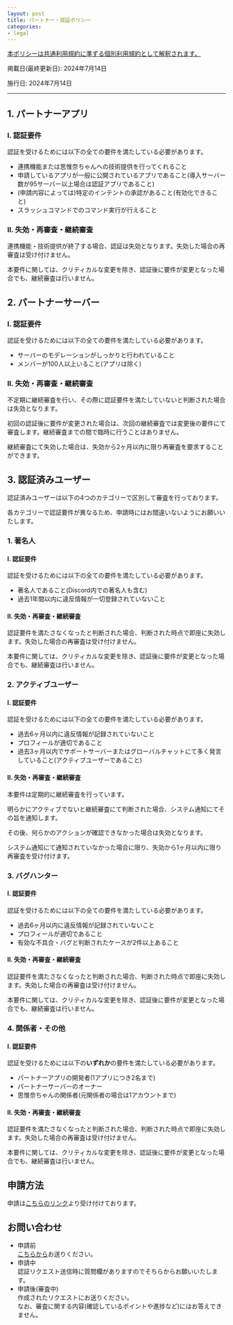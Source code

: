 ```yaml
---
layout: post
title: パートナー・認証ポリシー
categories:
- legal
---
```

<u>本ポリシーは<a href="{{site.url}}/legal/tos" class="a-orange">共通利用規約</a>に準ずる個別利用規約として解釈されます。</u>

掲載日(最終更新日): 2024年7月14日

施行日: 2024年7月14日

---

## 1. パートナーアプリ

### I. 認証要件

認証を受けるためには以下の全ての要件を満たしている必要があります。

- 連携機能または思惟奈ちゃんへの技術提供を行ってくれること
- 申請しているアプリが一般に公開されているアプリであること(導入サーバー数が95サーバー以上場合は認証アプリであること)
- (申請内容によっては)特定のインテントの承認があること(有効化できること)
- スラッシュコマンドでのコマンド実行が行えること

### II. 失効・再審査・継続審査

連携機能・技術提供が終了する場合、認証は失効となります。失効した場合の再審査は受け付けません。

本要件に関しては、クリティカルな変更を除き、認証後に要件が変更となった場合でも、継続審査は行いません。

## 2. パートナーサーバー

### I. 認証要件

認証を受けるためには以下の全ての要件を満たしている必要があります。

- サーバーのモデレーションがしっかりと行われていること
- メンバーが100人以上いること(アプリは除く)

### II. 失効・再審査・継続審査

不定期に継続審査を行い、その際に認証要件を満たしていないと判断された場合は失効となります。

初回の認証後に要件が変更された場合は、次回の継続審査では変更後の要件にて審査します。継続審査までの間で臨時に行うことはありません。

継続審査にて失効した場合は、失効から2ヶ月以内に限り再審査を要求することができます。

## 3. 認証済みユーザー

認証済みユーザーは以下の4つのカテゴリーで区別して審査を行っております。

各カテゴリーで認証要件が異なるため、申請時にはお間違いないようにお願いいたします。

### 1. 著名人

#### I. 認証要件

認証を受けるためには以下の全ての要件を満たしている必要があります。

- 著名人であること(Discord内での著名人も含む)
- 過去1年間以内に違反情報が一切登録されていないこと

#### II. 失効・再審査・継続審査

認証要件を満たさなくなったと判断された場合、判断された時点で即座に失効します。失効した場合の再審査は受け付けません。

本要件に関しては、クリティカルな変更を除き、認証後に要件が変更となった場合でも、継続審査は行いません。

### 2. アクティブユーザー

#### I. 認証要件

認証を受けるためには以下の全ての要件を満たしている必要があります。

- 過去6ヶ月以内に違反情報が記録されていないこと
- プロフィールが適切であること
- 過去3ヶ月以内でサポートサーバーまたはグローバルチャットにて多く発言していること(アクティブユーザーであること)

#### II. 失効・再審査・継続審査

本要件は定期的に継続審査を行っています。

明らかにアクティブでないと継続審査にて判断された場合、システム通知にてその旨を通知します。

その後、何らかのアクションが確認できなかった場合は失効となります。

システム通知にて通知されていなかった場合に限り、失効から1ヶ月以内に限り再審査を受け付けます。

### 3. バグハンター

#### I. 認証要件

認証を受けるためには以下の全ての要件を満たしている必要があります。

- 過去6ヶ月以内に違反情報が記録されていないこと
- プロフィールが適切であること
- 有効な不具合・バグと判断されたケースが2件以上あること

#### II. 失効・再審査・継続審査

認証要件を満たさなくなったと判断された場合、判断された時点で即座に失効します。失効した場合の再審査は受け付けません。

本要件に関しては、クリティカルな変更を除き、認証後に要件が変更となった場合でも、継続審査は行いません。

### 4. 関係者・その他

#### I. 認証要件

認証を受けるためには以下の**いずれか**の要件を満たしている必要があります。

- パートナーアプリの開発者(1アプリにつき2名まで)
- パートナーサーバーのオーナー
- 思惟奈ちゃんの関係者(元関係者の場合は1アカウントまで)

#### II. 失効・再審査・継続審査

認証要件を満たさなくなったと判断された場合、判断された時点で即座に失効します。失効した場合の再審査は受け付けません。

本要件に関しては、クリティカルな変更を除き、認証後に要件が変更となった場合でも、継続審査は行いません。

## 申請方法

申請は<a href="https://support.center.sina-chan.com/servicedesk/customer/portal/1/group/15/create/59" class="a-orange">こちらのリンク</a>より受け付けております。

## お問い合わせ

- 申請前<br><a href="https://support.center.sina-chan.com/servicedesk/customer/portal/1/group/15/create/17" class="a-orange">こちらから</a>お送りください。
- 申請中<br>認証リクエスト送信時に質問欄がありますのでそちらからお願いいたします。
- 申請後(審査中)<br>作成されたリクエストにお送りください。<br>なお、審査に関する内容(確認しているポイントや進捗など)にはお答えできません。
